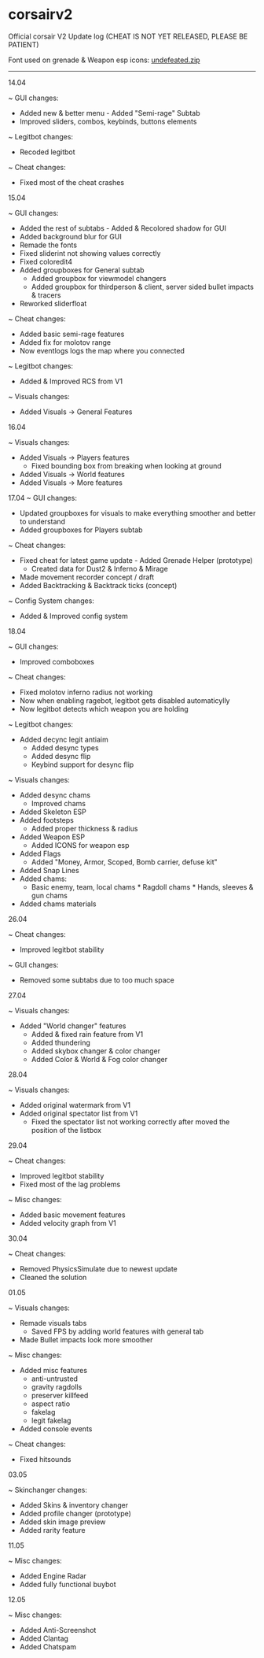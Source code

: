 # corsairv2
Official corsair V2 Update log (CHEAT IS NOT YET RELEASED, PLEASE BE PATIENT)

Font used on grenade & Weapon esp icons: [undefeated.zip](https://github.com/CCCorsair/corsairv2/files/6337678/undefeated.zip)


------------------------------


14.04 

~ GUI changes:

- Added new & better menu - Added "Semi-rage" Subtab 
- Improved sliders, combos, keybinds, buttons elements

~ Legitbot changes:

- Recoded legitbot

~ Cheat changes:

- Fixed most of the cheat crashes

15.04 

~ GUI changes:

- Added the rest of subtabs - Added & Recolored shadow for GUI 
- Added background blur for GUI 
- Remade the fonts 
- Fixed sliderint not showing values correctly 
- Fixed coloredit4 
- Added groupboxes for General subtab 
  * Added groupbox for viewmodel changers 
  * Added groupbox for thirdperson & client, server sided bullet impacts & tracers 
- Reworked sliderfloat

~ Cheat changes: 
- Added basic semi-rage features 
- Added fix for molotov range 
- Now eventlogs logs the map where you connected

~ Legitbot changes: 
- Added & Improved RCS from V1

~ Visuals changes: 
- Added Visuals -> General Features

16.04

~ Visuals changes: 
- Added Visuals -> Players features 
  * Fixed bounding box from breaking when looking at ground 
- Added Visuals -> World features 
- Added Visuals -> More features

17.04
~ GUI changes:
- Updated groupboxes for visuals to make everything smoother and better to understand 
- Added groupboxes for Players subtab

~ Cheat changes:
- Fixed cheat for latest game update - Added Grenade Helper (prototype)
  * Created data for Dust2 & Inferno & Mirage 
- Made movement recorder concept / draft 
- Added Backtracking & Backtrack ticks (concept)

~ Config System changes: 
- Added & Improved config system

18.04 

~ GUI changes:
- Improved comboboxes

~ Cheat changes:
- Fixed molotov inferno radius not working 
- Now when enabling ragebot, legitbot gets disabled automaticylly 
- Now legitbot detects which weapon you are holding

~ Legitbot changes:
- Added decync legit antiaim 
  * Added desync types 
  * Added desync flip 
  * Keybind support for desync flip

~ Visuals changes:
- Added desync chams 
  * Improved chams 
- Added Skeleton ESP 
- Added footsteps 
  * Added proper thickness & radius 
- Added Weapon ESP 
  * Added ICONS for weapon esp 
- Added Flags 
  * Added "Money, Armor, Scoped, Bomb carrier, defuse kit" 
- Added Snap Lines 
- Added chams: 
  * Basic enemy, team, local chams * Ragdoll chams * Hands, sleeves & gun chams 
- Added chams materials

26.04 

~ Cheat changes:
- Improved legitbot stability

~ GUI changes: 
- Removed some subtabs due to too much space 

27.04

~ Visuals changes:
- Added "World changer" features
  * Added & fixed rain feature from V1
  * Added thundering
  * Added skybox changer & color changer
  * Added Color & World & Fog color changer

28.04

~ Visuals changes:
- Added original watermark from V1
- Added original spectator list from V1
  * Fixed the spectator list not working correctly after moved the position of the listbox

29.04

~ Cheat changes: 
- Improved legitbot stability 
- Fixed most of the lag problems 

~ Misc changes:
- Added basic movement features
- Added velocity graph from V1

30.04

~ Cheat changes:
- Removed PhysicsSimulate due to newest update 
- Cleaned the solution

01.05

~ Visuals changes: 
- Remade visuals tabs
  * Saved FPS by adding world features with general tab
- Made Bullet impacts look more smoother

~ Misc changes:
- Added misc features
  * anti-untrusted
  * gravity ragdolls
  * preserver killfeed
  * aspect ratio
  * fakelag
   * legit fakelag
- Added console events
   
~ Cheat changes:
- Fixed hitsounds

03.05

~ Skinchanger changes:
- Added Skins & inventory changer
- Added profile changer (prototype)
- Added skin image preview
- Added rarity feature

11.05

~ Misc changes:
- Added Engine Radar 
- Added fully functional buybot 

12.05

~ Misc changes:
- Added Anti-Screenshot
- Added Clantag
- Added Chatspam
